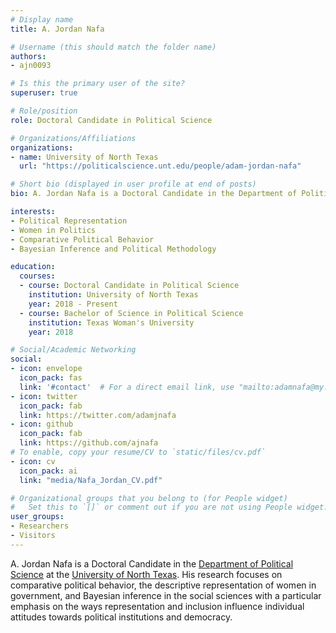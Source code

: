 ```yaml
---
# Display name
title: A. Jordan Nafa

# Username (this should match the folder name)
authors:
- ajn0093

# Is this the primary user of the site?
superuser: true

# Role/position
role: Doctoral Candidate in Political Science

# Organizations/Affiliations
organizations:
- name: University of North Texas
  url: "https://politicalscience.unt.edu/people/adam-jordan-nafa"

# Short bio (displayed in user profile at end of posts)
bio: A. Jordan Nafa is a Doctoral Candidate in the Department of Political Science at the University of North Texas. His research focuses on the ways political representation influences individual attitudes and behavior with a particular emphasis on the affect of female descriptive representation in government on citizens\' support for democratic institutions.

interests:
- Political Representation
- Women in Politics
- Comparative Political Behavior
- Bayesian Inference and Political Methodology

education:
  courses:
  - course: Doctoral Candidate in Political Science
    institution: University of North Texas
    year: 2018 - Present
  - course: Bachelor of Science in Political Science
    institution: Texas Woman's University
    year: 2018

# Social/Academic Networking
social:
- icon: envelope
  icon_pack: fas
  link: '#contact'  # For a direct email link, use "mailto:adamnafa@my.unt.edu".
- icon: twitter
  icon_pack: fab
  link: https://twitter.com/adamjnafa
- icon: github
  icon_pack: fab
  link: https://github.com/ajnafa
# To enable, copy your resume/CV to `static/files/cv.pdf`
- icon: cv
  icon_pack: ai
  link: "media/Nafa_Jordan_CV.pdf"

# Organizational groups that you belong to (for People widget)
#   Set this to `[]` or comment out if you are not using People widget.
user_groups:
- Researchers
- Visitors
---
```


A. Jordan Nafa is a Doctoral Candidate in the [Department of Political Science](https://politicalscience.unt.edu/) at the [University of North Texas](https://www.unt.edu/). His research focuses on comparative political behavior, the descriptive representation of women in government, and Bayesian inference in the social sciences with a particular emphasis on the ways representation and inclusion influence individual attitudes towards political institutions and democracy.

